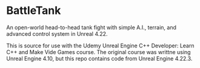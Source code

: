 # BattleTank
An open-world head-to-head tank fight with simple A.I., terrain, and advanced control system in Unreal 4.22.

This is source for use with the Udemy Unreal Engine C++ Developer: Learn C++ and Make Vide Games course.  The original
course was writtne using Unreal Engine 4.10, but this repo contains code from Unreal Engine 4.22.3.